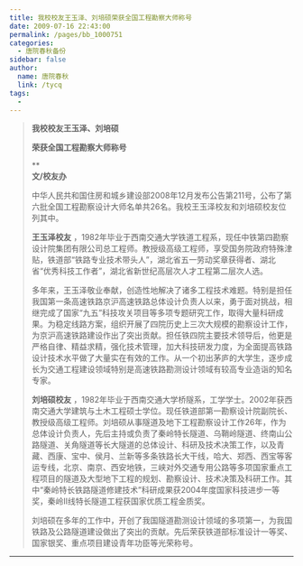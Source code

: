 ```yaml
---
title: 我校校友王玉泽、刘培硕荣获全国工程勘察大师称号
date: 2009-07-16 22:43:00
permalink: /pages/bb_1000751
categories: 
  - 唐院春秋备份
sidebar: false
author: 
  name: 唐院春秋
  link: /tycq
tags: 
  - 
---
```


> **我校校友王玉泽、刘培硕**
>
> **荣获全国工程勘察大师称号**
>
> **  
> **文/校友办**
>
> 中华人民共和国住房和城乡建设部2008年12月发布公告第211号，公布了第六批全国工程勘察设计大师名单共26名。我校王玉泽校友和刘培硕校友位列其中。
>
> **王玉泽校友**
> ，1982年毕业于西南交通大学铁道工程系，现任中铁第四勘察设计院集团有限公司总工程师。教授级高级工程师，享受国务院政府特殊津贴，铁道部“铁路专业技术带头人”，湖北省五一劳动奖章获得者、湖北省“优秀科技工作者”，湖北省新世纪高层次人才工程第二层次人选。
>
>
> 多年来，王玉泽敬业奉献，创造性地解决了诸多工程技术难题。特别是担任我国第一条高速铁路京沪高速铁路总体设计负责人以来，勇于面对挑战，相继完成了国家“九五”科技攻关项目等多项专题研究工作，取得大量科研成果。为稳定线路方案，组织开展了四院历史上三次大规模的勘察设计工作，为京沪高速铁路建设作出了突出贡献。担任铁四院主要技术领导后，他更是严格自律、精益求精，强化技术管理，加大科技研发力度，为全面提高铁路设计技术水平做了大量实在有效的工作。从一个初出茅庐的大学生，逐步成长为交通工程建设领域特别是高速铁路勘测设计领域有较高专业造诣的知名专家。
>
> **刘培硕校友**
> ，1982年毕业于西南交通大学桥隧系，工学学士。2002年获西南交通大学建筑与土木工程硕士学位。现任铁道部第一勘察设计院副院长、教授级高级工程师。刘培硕从事隧道及地下工程勘察设计工作26年，作为总体设计负责人，先后主持或负责了秦岭特长隧道、乌鞘岭隧道、终南山公路隧道、关角隧道等长大隧道的总体设计、科研及技术决策工作，以及青藏、西康、宝中、侯月、兰新等多条铁路长大干线，哈大、郑西、西宝等客运专线，北京、南京、西安地铁，三峡对外交通专用公路等多项国家重点工程项目的隧道及大型地下工程的规划、勘察设计、技术决策及科研工作。其中“秦岭特长铁路隧道修建技术”科研成果获2004年度国家科技进步一等奖，秦岭Ⅱ线特长隧道工程获国家优质工程金质奖。
>
>
> 刘培硕在多年的工作中，开创了我国隧道勘测设计领域的多项第一，为我国铁路及公路隧道建设做出了突出的贡献。先后荣获铁道部标准设计一等奖、国家银奖、重点项目建设青年功臣等光荣称号。  
  
---